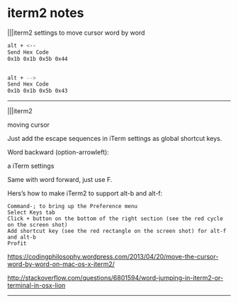 # iterm2 notes

|||iterm2 settings to move cursor word by word

```bash
alt + <--
Send Hex Code
0x1b 0x1b 0x5b 0x44


alt + -->
Send Hex Code
0x1b 0x1b 0x5b 0x43
```

---

|||iterm2

moving cursor

Just add the escape sequences in iTerm settings as global shortcut keys.

Word backward (option-arrowleft):

a iTerm settings

Same with word forward, just use F.

Hers’s how to make iTerm2 to support alt-b and alt-f:

```text
Command-; to bring up the Preference menu
Select Keys tab
Click + button on the bottom of the right section (see the red cycle on the screen shot)
Add shortcut key (see the red rectangle on the screen shot) for alt-f and alt-b
Profit
```

<https://codingphilosophy.wordpress.com/2013/04/20/move-the-cursor-word-by-word-on-mac-os-x-iterm2/>

<http://stackoverflow.com/questions/6801594/word-jumping-in-iterm2-or-terminal-in-osx-lion>

---
